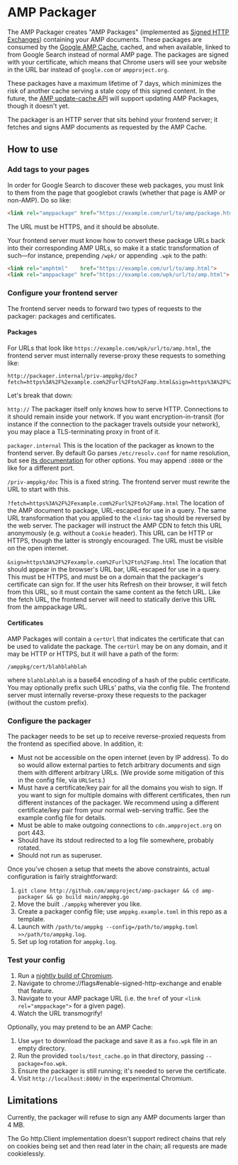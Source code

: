 # AMP Packager

The AMP Packager creates "AMP Packages" (implemented as [Signed HTTP
Exchanges](https://wicg.github.io/webpackage/draft-yasskin-http-origin-signed-responses.html))
containing your AMP documents. These packages are consumed by the [Google AMP
Cache](https://www.ampproject.org/docs/fundamentals/how_cached), cached, and
when available, linked to from Google Search instead of normal AMP page. The
packages are signed with your certificate, which means that Chrome users will
see your website in the URL bar instead of `google.com` or `ampproject.org`.

These packages have a maximum lifetime of 7 days, which minimizes the risk of
another cache serving a stale copy of this signed content. In the future, the
[AMP update-cache API](https://developers.google.com/amp/cache/update-cache)
will support updating AMP Packages, though it doesn't yet.

The packager is an HTTP server that sits behind your frontend server; it
fetches and signs AMP documents as requested by the AMP Cache.

## How to use

### Add <link> tags to your pages

In order for Google Search to discover these web packages, you must link to them
from the page that googlebot crawls (whether that page is AMP or non-AMP). Do so
like:

```html
<link rel="amppackage" href="https://example.com/url/to/amp/package.html">
```

The URL must be HTTPS, and it should be absolute.

Your frontend server must know how to convert these package URLs back into their
corresponding AMP URLs, so make it a static transformation of such—for instance,
prepending `/wpk/` or appending `.wpk` to the path:

```html
<link rel="amphtml"    href="https://example.com/url/to/amp.html">
<link rel="amppackage" href="https://example.com/wpk/url/to/amp.html">
```

### Configure your frontend server

The frontend server needs to forward two types of requests to the packager:
packages and certificates.

#### Packages

For URLs that look like `https://example.com/wpk/url/to/amp.html`, the frontend
server must internally reverse-proxy these requests to something like:

```
http://packager.internal/priv-amppkg/doc?fetch=https%3A%2F%2example.com%2Furl%2Fto%2Famp.html&sign=https%3A%2F%2Fexample.com%2Furl%2Fto%2Famp.html
```

Let's break that down:

  `http://` The packager itself only knows how to serve HTTP. Connections to it
  should remain inside your network. If you want encryption-in-transit (for
  instance if the connection to the packager travels outside your network), you
  may place a TLS-terminating proxy in front of it.

  `packager.internal` This is the location of the packager as known to the
  frontend server. By default Go parses `/etc/resolv.conf` for name resolution,
  but see [its documentation](https://golang.org/pkg/net/) for other options.
  You may append `:8080` or the like for a different port.

  `/priv-amppkg/doc` This is a fixed string. The frontend server must rewrite
  the URL to start with this.

  `?fetch=https%3A%2F%2Fexample.com%2Furl%2Fto%2Famp.html` The location of the
  AMP document to package, URL-escaped for use in a query. The same URL
  transformation that you applied to the `<link>` tag should be reversed by the
  web server. The packager will instruct the AMP CDN to fetch this URL
  anonymously (e.g. without a `Cookie` header). This URL can be HTTP or HTTPS,
  though the latter is strongly encouraged. The URL must be visible on the open
  internet.

  `&sign=https%3A%2F%2Fexample.com%2Furl%2Fto%2Famp.html` The location that
  should appear in the browser's URL bar, URL-escaped for use in a query. This
  must be HTTPS, and must be on a domain that the packager's certificate can
  sign for. If the user hits Refresh on their browser, it will fetch from this
  URL, so it must contain the same content as the fetch URL. Like the fetch URL,
  the frontend server will need to statically derive this URL from the
  amppackage URL.

#### Certificates

AMP Packages will contain a `certUrl` that indicates the certificate that can be
used to validate the package. The `certUrl` may be on any domain, and it may be
HTTP or HTTPS, but it will have a path of the form:

```
/amppkg/cert/blahblahblah
```

where `blahblahblah` is a base64 encoding of a hash of the public certificate.
You may optionally prefix such URLs' paths, via the config file. The frontend
server must internally reverse-proxy these requests to the packager (without the
custom prefix).

### Configure the packager

The packager needs to be set up to receive reverse-proxied requests from the
frontend as specified above. In addition, it:

  * Must not be accessible on the open internet (even by IP address). To do so
    would allow external parties to fetch arbitrary documents and sign them with
    different arbitrary URLs. (We provide some mitigation of this in the config
    file, via `URLSet`s.)
  * Must have a certificate/key pair for all the domains you wish to sign. If
    you want to sign for multiple domains with different certificates, then run
    different instances of the packager. We recommend using a different
    certificate/key pair from your normal web-serving traffic. See the example
    config file for details.
  * Must be able to make outgoing connections to `cdn.ampproject.org` on port
    443.
  * Should have its stdout redirected to a log file somewhere, probably rotated.
  * Should not run as superuser.

<!-- TODO(twifkak): Add instructions for getting an API key or service account,
     after the Transformer API is in place. Maybe make a script that automates
     it using gcloud. -->

Once you've chosen a setup that meets the above constraints, actual
configuration is fairly straightforward:

  1. `git clone http://github.com/ampproject/amp-packager && cd amp-packager && go build main/amppkg.go`
  2. Move the built `./amppkg` wherever you like.
  3. Create a packager config file; use `amppkg.example.toml` in this repo as a template.
  4. Launch with `/path/to/amppkg --config=/path/to/amppkg.toml >>/path/to/amppkg.log`.
  5. Set up log rotation for `amppkg.log`.

### Test your config

  1. Run a [nightly build of Chromium](https://www.chromium.org/getting-involved/download-chromium).
  2. Navigate to chrome://flags#enable-signed-http-exchange and enable that
     feature.
  3. Navigate to your AMP package URL (i.e. the `href` of your
     `<link rel="amppackage">` for a given page).
  4. Watch the URL transmogrify!

Optionally, you may pretend to be an AMP Cache:

  1. Use `wget` to download the package and save it as a `foo.wpk` file in an
     empty directory.
  2. Run the provided `tools/test_cache.go` in that directory, passing
     `--package=foo.wpk`.
  3. Ensure the packager is still running; it's needed to serve the certificate.
  4. Visit `http://localhost:8000/` in the experimental Chromium.

## Limitations

Currently, the packager will refuse to sign any AMP documents larger than 4 MB.

The Go http.Client implementation doesn't support redirect chains that rely on
cookies being set and then read later in the chain; all requests are made
cookielessly.
